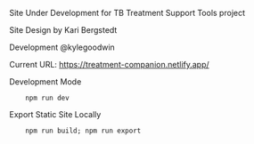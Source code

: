 Site Under Development for TB Treatment Support Tools project

Site Design by Kari Bergstedt

Development @kylegoodwin

Current URL: https://treatment-companion.netlify.app/

Development Mode
```shell
    npm run dev
```

Export Static Site Locally
```shell
    npm run build; npm run export
```